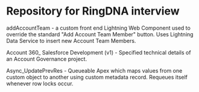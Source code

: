 # Repository for RingDNA interview

addAccountTeam - a custom front end Lightning Web Component used to override the standard "Add Account Team Member" button. Uses Lightning Data Service to insert new Account Team Members.

 

Account 360_ Salesforce Development (v1) - Specified technical details of an Account Governance project. 

 

Async_UpdatePrevRes - Queueable Apex which maps values from one custom object to another using custom metadata record. Requeues itself whenever row locks occur.
